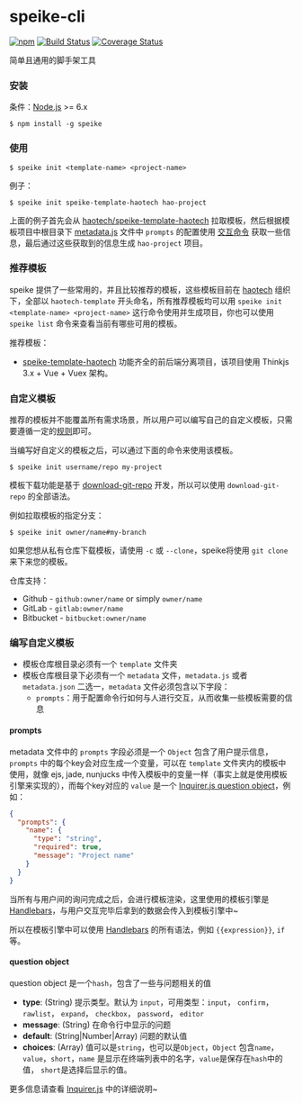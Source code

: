 # speike-cli
[![npm](https://img.shields.io/npm/v/speike.svg)](https://www.npmjs.com/package/speike)
[![Build Status](https://travis-ci.org/haotech/speike-cli.svg?branch=master)](https://travis-ci.org/haotech/speike-cli)
[![Coverage Status](https://coveralls.io/repos/github/haotech/speike-cli/badge.svg?branch=master)](https://coveralls.io/github/haotech/speike-cli?branch=master)

简单且通用的脚手架工具

### 安装

条件：[Node.js](https://nodejs.org/en/) >= 6.x 

```base
$ npm install -g speike
```

### 使用

```base
$ speike init <template-name> <project-name>
```

例子：

```base
$ speike init speike-template-haotech hao-project
```

上面的例子首先会从 [haotech/speike-template-haotech](https://github.com/haotech/speike-template-haotech) 拉取模板，然后根据模板项目中根目录下 [metadata.js](https://github.com/haotech/speike-template-haotech/blob/master/metadata.js) 文件中 `prompts` 的配置使用 [交互命令](https://github.com/SBoudrias/Inquirer.js) 获取一些信息，最后通过这些获取到的信息生成 `hao-project` 项目。

### 推荐模板

speike 提供了一些常用的，并且比较推荐的模板，这些模板目前在 [haotech](https://github.com/haotech) 组织下，全部以 `haotech-template` 开头命名，所有推荐模板均可以用 `speike init <template-name> <project-name>` 这行命令使用并生成项目，你也可以使用 `speike list` 命令来查看当前有哪些可用的模板。

推荐模板：

- [speike-template-haotech](https://github.com/haotech/speike-template-haotech) 功能齐全的前后端分离项目，该项目使用 Thinkjs 3.x + Vue + Vuex 架构。

### 自定义模板

推荐的模板并不能覆盖所有需求场景，所以用户可以编写自己的自定义模板，只需要遵循一定的[规则](#编写自定义模板)即可。

当编写好自定义的模板之后，可以通过下面的命令来使用该模板。

```base
$ speike init username/repo my-project
```

模板下载功能是基于 [download-git-repo](https://github.com/flipxfx/download-git-repo) 开发，所以可以使用 `download-git-repo` 的全部语法。

例如拉取模板的指定分支：

```base
$ speike init owner/name#my-branch
```

如果您想从私有仓库下载模板，请使用 `-c` 或 `--clone`，speike将使用 `git clone` 来下来您的模板。

仓库支持：

- Github - `github:owner/name` or simply `owner/name`
- GitLab - `gitlab:owner/name`
- Bitbucket - `bitbucket:owner/name`

### 编写自定义模板

- 模板仓库根目录必须有一个 `template` 文件夹
- 模板仓库根目录下必须有一个 `metadata` 文件，`metadata.js` 或者 `metadata.json` 二选一，`metadata` 文件必须包含以下字段：
  - `prompts`：用于配置命令行如何与人进行交互，从而收集一些模板需要的信息

#### prompts

metadata 文件中的 `prompts` 字段必须是一个 `Object` 包含了用户提示信息，`prompts` 中的每个key会对应生成一个变量，可以在 `template` 文件夹内的模板中使用，就像 ejs, jade, nunjucks 中传入模板中的变量一样（事实上就是使用模板引擎来实现的），而每个key对应的 `value` 是一个 [Inquirer.js question object](https://github.com/SBoudrias/Inquirer.js/#question)，例如：

```json
{
  "prompts": {
    "name": {
      "type": "string",
      "required": true,
      "message": "Project name"
    }
  }
}
```

当所有与用户间的询问完成之后，会进行模板渲染，这里使用的模板引擎是 [Handlebars](http://handlebarsjs.com/)，与用户交互完毕后拿到的数据会传入到模板引擎中~

所以在模板引擎中可以使用 [Handlebars](http://handlebarsjs.com/) 的所有语法，例如 `{{expression}}`, `if` 等。

#### question object

question object 是一个`hash`，包含了一些与问题相关的值

- **type**: (String) 提示类型。默认为 `input`，可用类型：`input`， `confirm`， `rawlist`， `expand`， `checkbox`， `password`， `editor`
- **message**: (String) 在命令行中显示的问题
- **default**: (String|Number|Array) 问题的默认值
- **choices**: (Array) 值可以是`string`，也可以是`Object`，`Object` 包含`name`，`value`，`short`，`name` 是显示在终端列表中的名字，`value`是保存在`hash`中的值， `short`是选择后显示的值。

更多信息请查看 [Inquirer.js](https://github.com/SBoudrias/Inquirer.js/) 中的详细说明~
